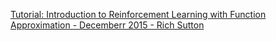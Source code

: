 [Tutorial: Introduction to Reinforcement Learning with Function Approximation - Decemberr 2015 - Rich Sutton](https://www.youtube.com/watch?v=Fsh1qMTg1xI)
